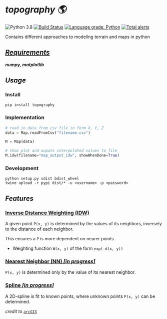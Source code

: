 # ***topography :earth_americas:***

![Python 3.8](https://img.shields.io/badge/python-3.8-blue.svg)
[![Build Status](https://travis-ci.com/XDwightsBeetsX/topography.svg?branch=master)](https://travis-ci.com/XDwightsBeetsX/topography)
[![Language grade: Python](https://img.shields.io/lgtm/grade/python/g/XDwightsBeetsX/topography.svg?logo=lgtm&logoWidth=18)](https://lgtm.com/projects/g/XDwightsBeetsX/topography/context:python)
[![Total alerts](https://img.shields.io/lgtm/alerts/g/XDwightsBeetsX/topography.svg?logo=lgtm&logoWidth=18)](https://lgtm.com/projects/g/XDwightsBeetsX/topography/alerts/)

Contains different approaches to modeling terrain and maps in python

## ***[Requirements](requirements.txt)***

***numpy, matplotlib***

## ***Usage***

### **Install**

```shell
pip install topography
```

### **Implementation**

```python
# read in data from csv file in form X, Y, Z
data = Map.readFromCsv("filename.csv")

M = Map(data)

# show plot and ouputs interpolated values to file
M.idw(filename="map_output_idw", showWhenDone=True)
```

### **Development**

```shell
python setup.py sdist bdist_wheel
twine upload -r pypi dist/* -u <username> -p <password>
```

## ***Features***

### **[Inverse Distance Weighting (IDW)](https://pro.arcgis.com/en/pro-app/latest/help/analysis/geostatistical-analyst/how-inverse-distance-weighted-interpolation-works.htm)**

A given point `P(x, y)` is determined by the values of its neighbors, inversely to the distance of each neighbor.  

This ensures a `P` is more dependent on nearer points.  

- Weighting function `W(x, y)` of the form `exp(-d(x, y))`

### **[Nearest Neighbor (NN) *[in progress]*](https://pro.arcgis.com/en/pro-app/latest/tool-reference/spatial-statistics/h-how-average-nearest-neighbor-distance-spatial-st.htm)**

`P(x, y)` is determined only by the value of its nearest neighbor.  

### **[Spline *[in progress]*](https://pro.arcgis.com/en/pro-app/latest/tool-reference/3d-analyst/how-spline-works.htm)**

A 2D-spline is fit to known points, where unknown points `P(x, y)` can be determined.  

*credit to [`arcGIS`](https://www.arcgis.com/index.html)*
